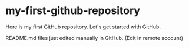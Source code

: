 # my-first-github-repository
Here is my first GitHub repository. Let's get started with GitHub.

README.md files just edited manually in GitHub. (Edit in remote account)
